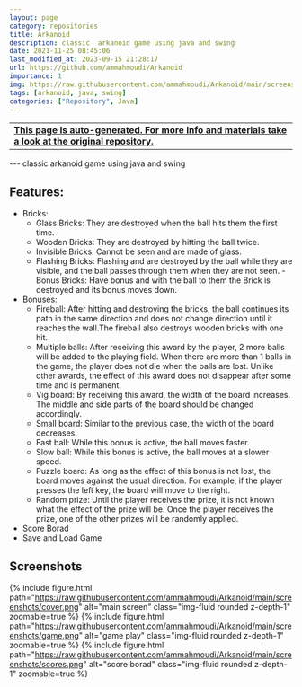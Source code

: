 ```yaml
---
layout: page
category: repositories
title: Arkanoid
description: classic  arkanoid game using java and swing
date: 2021-11-25 08:45:06 
last_modified_at: 2023-09-15 21:28:17 
url: https://github.com/ammahmoudi/Arkanoid
importance: 1
img: https://raw.githubusercontent.com/ammahmoudi/Arkanoid/main/screenshots/cover.png
tags: [arkanoid, java, swing]
categories: ["Repository", Java]
---
```

<div id="open-in-github" > <table class="table-cv list-group-table"> <tbody> <tr>    <td class="list-group-name"><b>   <a href="https://github.com/ammahmoudi/Arkanoid" rel="external nofollow noopener" target="_blank"><i class="fa-brands fa-github"></i> This page is auto-generated. For more info and materials take a look at the original repository.</a> </b></td></tr> </tbody> </table></div>
---
classic  arkanoid game using java and swing

## Features:
- Bricks:
  - Glass Bricks: They are destroyed when the ball hits them the first time.
  - Wooden Bricks: They are destroyed by hitting the ball twice.
  - Invisible Bricks: Cannot be seen and are made of glass.
  - Flashing Bricks: Flashing and are destroyed by the ball while they are visible, and the ball passes through them when they are not seen.
  -Bonus Bricks: Have bonus and with the ball to them the Brick is destroyed and its bonus moves down.
- Bonuses:
  - Fireball: After hitting and destroying the bricks, the ball continues its path in the same direction and does not change direction until it reaches the wall.The fireball also destroys wooden bricks with one hit.
  - Multiple balls: After receiving this award by the player, 2 more balls will be added to the playing field. When there are more than 1 balls in the game, the player does not die when the balls are lost. Unlike other awards, the effect of this award does not disappear after some time and is permanent.
  - Vig board: By receiving this award, the width of the board increases. The middle and side parts of the board should be changed accordingly.
  - Small board: Similar to the previous case, the width of the board decreases.
  - Fast ball: While this bonus is active, the ball moves faster.
  - Slow ball: While this bonus is active, the ball moves at a slower speed.
  - Puzzle board: As long as the effect of this bonus is not lost, the board moves against the usual direction. For example, if the player presses the left key, the board will move to the right.
  - Random prize: Until the player receives the prize, it is not known what the effect of the prize will be. Once the player receives the prize, one of the other prizes will be randomly applied.
- Score Borad
- Save and Load Game
## Screenshots
{% include figure.html path="https://raw.githubusercontent.com/ammahmoudi/Arkanoid/main/screenshots/cover.png" alt="main screen" class="img-fluid rounded z-depth-1" zoomable=true %}
{% include figure.html path="https://raw.githubusercontent.com/ammahmoudi/Arkanoid/main/screenshots/game.png" alt="game play" class="img-fluid rounded z-depth-1" zoomable=true %}
{% include figure.html path="https://raw.githubusercontent.com/ammahmoudi/Arkanoid/main/screenshots/scores.png" alt="score borad" class="img-fluid rounded z-depth-1" zoomable=true %}
